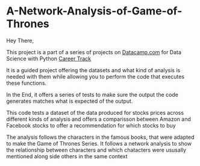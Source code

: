 # A-Network-Analysis-of-Game-of-Thrones

Hey There, 

This project is a part of a series of projects on [Datacamp.com](https://learn.datacamp.com/) for Data Science with Python [Career Track](https://learn.datacamp.com/career-tracks/data-scientist-with-python?version=5)

It is a guided project offering the datasets and what kind of analysis is needed with them while allowing you to perform the code that executes these functions.

In the End, it offers a series of tests to make sure the output the code generates matches what is expected of the output.

This code tests a dataset of the data produced for stocks prices across different kinds of analysis and offers a comparisson between Amazon and Facebook stocks to offer a recommendation for which stocks to buy

The analysis follows the characters in the famous books, that were adapted to make the Game of Thrones Series. It follows a network analysis to show the relationship between characters and which chatacters were ususally mentioned along side others in the same context
